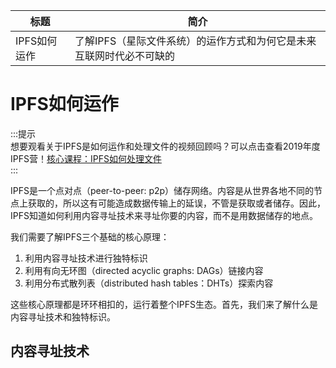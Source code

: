 标题|简介
| --- | --- |
IPFS如何运作|了解IPFS（星际文件系统）的运作方式和为何它是未来互联网时代必不可缺的

# IPFS如何运作

:::提示   
想要观看关于IPFS是如何运作和处理文件的视频回顾吗？可以点击查看2019年度IPFS营！[核心课程：IPFS如何处理文件](https://www.youtube.com/watch?v=Z5zNPwMDYGg)  
::: 

IPFS是一个点对点（peer-to-peer: p2p）储存网络。内容是从世界各地不同的节点上获取的，所以这有可能造成数据传输上的延误，不管是获取或者储存。因此，IPFS知道如何利用内容寻址技术来寻址你要的内容，而不是用数据储存的地点。  

我们需要了解IPFS三个基础的核心原理：
1. 利用内容寻址技术进行独特标识
2. 利用有向无环图（directed acyclic graphs: DAGs）链接内容
3. 利用分布式散列表（distributed hash tables：DHTs）探索内容

这些核心原理都是环环相扣的，运行着整个IPFS生态。首先，我们来了解什么是内容寻址技术和独特标识。

## 内容寻址技术



